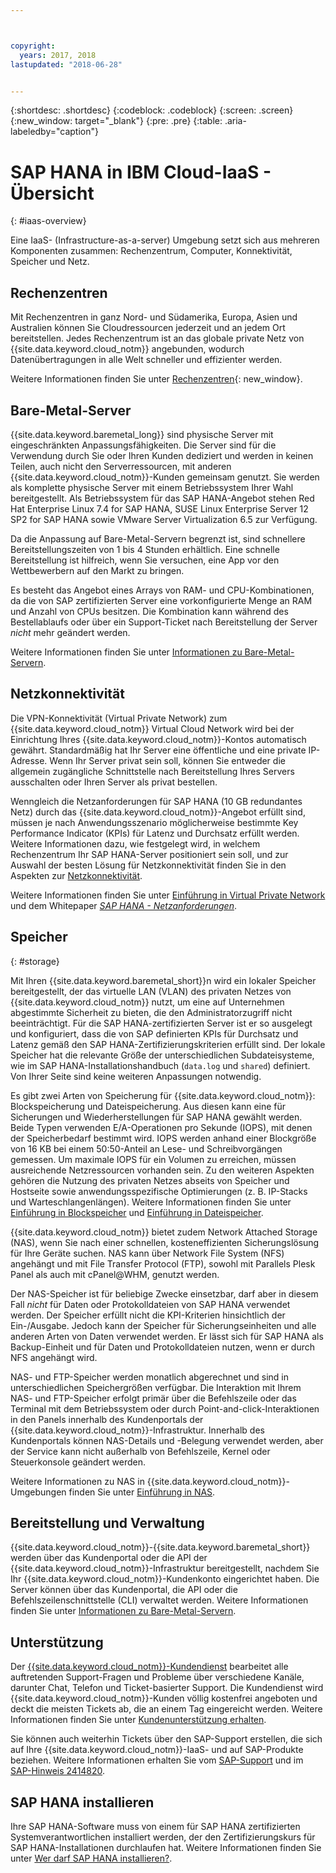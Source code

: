 ```yaml
---



copyright:
  years: 2017, 2018
lastupdated: "2018-06-28"


---
```


{:shortdesc: .shortdesc}
{:codeblock: .codeblock}
{:screen: .screen}
{:new_window: target="_blank"}
{:pre: .pre}
{:table: .aria-labeledby="caption"}

# SAP HANA in IBM Cloud-IaaS - Übersicht
{: #iaas-overview}

Eine IaaS- (Infrastructure-as-a-server) Umgebung setzt sich aus mehreren Komponenten zusammen: Rechenzentrum, Computer, Konnektivität, Speicher und Netz. 

## Rechenzentren

Mit Rechenzentren in ganz Nord- und Südamerika, Europa, Asien und Australien können Sie Cloudressourcen jederzeit und an jedem Ort bereitstellen. Jedes Rechenzentrum ist an das globale private Netz von {{site.data.keyword.cloud_notm}} angebunden, wodurch Datenübertragungen in alle Welt schneller und effizienter werden.

Weitere Informationen finden Sie unter [Rechenzentren](https://www.ibm.com/cloud-computing/bluemix/data-centers){: new_window}.

## Bare-Metal-Server

{{site.data.keyword.baremetal_long}} sind physische Server mit eingeschränkten Anpassungsfähigkeiten. Die Server sind für die Verwendung durch Sie oder Ihren Kunden dediziert und werden in keinen Teilen, auch nicht den Serverressourcen, mit anderen {{site.data.keyword.cloud_notm}}-Kunden gemeinsam genutzt. Sie werden als komplette physische Server mit einem Betriebssystem Ihrer Wahl bereitgestellt. Als Betriebssystem für das SAP HANA-Angebot stehen Red Hat Enterprise Linux 7.4 for SAP HANA, SUSE Linux Enterprise Server 12 SP2 for SAP HANA sowie VMware Server Virtualization 6.5 zur Verfügung.

Da die Anpassung auf Bare-Metal-Servern begrenzt ist, sind schnellere Bereitstellungszeiten von 1 bis 4 Stunden erhältlich. Eine schnelle Bereitstellung ist hilfreich, wenn Sie versuchen, eine App vor den Wettbewerbern auf den Markt zu bringen.

Es besteht das Angebot eines Arrays von RAM- und CPU-Kombinationen, da die von SAP zertifizierten Server eine vorkonfigurierte Menge an RAM und Anzahl von CPUs besitzen. Die Kombination kann während des Bestellablaufs oder über ein Support-Ticket nach Bereitstellung der Server *nicht* mehr geändert werden.

Weitere Informationen finden Sie unter [Informationen zu Bare-Metal-Servern](https://console.bluemix.net/docs/bare-metal/about.html#about-bare-metal-servers). 

## Netzkonnektivität

Die VPN-Konnektivität (Virtual Private Network) zum {{site.data.keyword.cloud_notm}} Virtual Cloud Network wird bei der Einrichtung Ihres {{site.data.keyword.cloud_notm}}-Kontos automatisch gewährt. Standardmäßig hat Ihr Server eine öffentliche und eine private IP-Adresse. Wenn Ihr Server privat sein soll, können Sie entweder die allgemein zugängliche Schnittstelle nach Bereitstellung Ihres Servers ausschalten oder Ihren Server als privat bestellen. 

Wenngleich die Netzanforderungen für SAP HANA (10 GB redundantes Netz) durch das {{site.data.keyword.cloud_notm}}-Angebot erfüllt sind, müssen je nach Anwendungsszenario möglicherweise bestimmte Key Performance Indicator (KPIs) für Latenz und Durchsatz erfüllt werden. Weitere Informationen dazu, wie festgelegt wird, in welchem Rechenzentrum Ihr SAP HANA-Server positioniert sein soll, und zur Auswahl der besten Lösung für Netzkonnektivität finden Sie in den Aspekten zur [Netzkonnektivität](/docs/infrastructure/sap-hana/hana-considerations.html#network_connectivity).

Weitere Informationen finden Sie unter [Einführung in Virtual Private Network](https://console.bluemix.net/docs/infrastructure/iaas-vpn/getting-started.html#getting-started-with-virtual-private-networking-vpn-) und dem Whitepaper [*SAP HANA - Netzanforderungen*](https://www.sap.com/documents/2016/08/1cd2c2fb-807c-0010-82c7-eda71af511fa.html).

## Speicher
{: #storage}

Mit Ihren {{site.data.keyword.baremetal_short}}n wird ein lokaler Speicher bereitgestellt, der das virtuelle LAN (VLAN) des privaten Netzes von {{site.data.keyword.cloud_notm}} nutzt, um eine auf Unternehmen abgestimmte Sicherheit zu bieten, die den Administratorzugriff nicht beeinträchtigt. Für die SAP HANA-zertifizierten Server ist er so ausgelegt und konfiguriert, dass die von SAP definierten KPIs für Durchsatz und Latenz gemäß den SAP HANA-Zertifizierungskriterien erfüllt sind. Der lokale Speicher hat die relevante Größe der unterschiedlichen Subdateisysteme, wie im SAP HANA-Installationshandbuch (`data.log` und `shared`) definiert. Von Ihrer Seite sind keine weiteren Anpassungen notwendig.

Es gibt zwei Arten von Speicherung für {{site.data.keyword.cloud_notm}}: Blockspeicherung und Dateispeicherung. Aus diesen kann eine für Sicherungen und Wiederherstellungen für SAP HANA gewählt werden. Beide Typen verwenden E/A-Operationen pro Sekunde (IOPS), mit denen der Speicherbedarf bestimmt wird. IOPS werden anhand einer Blockgröße von 16 KB bei einem 50:50-Anteil an Lese- und Schreibvorgängen gemessen. Um maximale IOPS für ein Volumen zu erreichen, müssen ausreichende Netzressourcen vorhanden sein. Zu den weiteren Aspekten gehören die Nutzung des privaten Netzes abseits von Speicher und Hostseite sowie anwendungsspezifische Optimierungen (z. B. IP-Stacks und Warteschlangenlängen). Weitere Informationen finden Sie unter [Einführung in Blockspeicher](https://console.bluemix.net/docs/infrastructure/BlockStorage/index.html#getting-started-with-block-storage) und [Einführung in Dateispeicher](https://console.bluemix.net/docs/infrastructure/FileStorage/index.html#getting-started-with-file-storage).

{{site.data.keyword.cloud_notm}} bietet zudem Network Attached Storage (NAS), wenn Sie nach einer schnellen, kosteneffizienten Sicherungslösung für Ihre Geräte suchen. NAS kann über Network File System (NFS) angehängt und mit File Transfer Protocol (FTP), sowohl mit Parallels Plesk Panel als auch mit cPanel@WHM, genutzt werden.

Der NAS-Speicher ist für beliebige Zwecke einsetzbar, darf aber in diesem Fall *nicht* für Daten oder Protokolldateien von SAP HANA verwendet werden. Der Speicher erfüllt nicht die KPI-Kriterien hinsichtlich der Ein-/Ausgabe. Jedoch kann der Speicher für Sicherungseinheiten und alle anderen Arten von Daten verwendet werden. Er lässt sich für SAP HANA als Backup-Einheit und für Daten und Protokolldateien nutzen, wenn er durch NFS angehängt wird.  
  
NAS- und FTP-Speicher werden monatlich abgerechnet und sind in unterschiedlichen Speichergrößen verfügbar. Die Interaktion mit Ihrem NAS- und FTP-Speicher erfolgt primär über die Befehlszeile oder das Terminal mit dem Betriebssystem oder durch Point-and-click-Interaktionen in den Panels innerhalb des Kundenportals der {{site.data.keyword.cloud_notm}}-Infrastruktur. Innerhalb des Kundenportals können NAS-Details und -Belegung verwendet werden, aber der Service kann nicht außerhalb von Befehlszeile, Kernel oder Steuerkonsole geändert werden.

Weitere Informationen zu NAS in {{site.data.keyword.cloud_notm}}-Umgebungen finden Sie unter [Einführung in NAS](https://console.bluemix.net/docs/infrastructure/network-attached-storage/index.html#getting-started-with-nas).

## Bereitstellung und Verwaltung

{{site.data.keyword.cloud_notm}}-{{site.data.keyword.baremetal_short}} werden über das Kundenportal oder die API der {{site.data.keyword.cloud_notm}}-Infrastruktur bereitgestellt, nachdem Sie Ihr {{site.data.keyword.cloud_notm}}-Kundenkonto eingerichtet haben. Die Server können über das Kundenportal, die API oder die Befehlszeilenschnittstelle (CLI) verwaltet werden. Weitere Informationen finden Sie unter [Informationen zu Bare-Metal-Servern](https://console.bluemix.net/docs/bare-metal/about.html#about-bare-metal-servers).

## Unterstützung

Der [{{site.data.keyword.cloud_notm}}-Kundendienst](https://console.bluemix.net/docs/support/index.html#getting-customer-support) bearbeitet alle auftretenden Support-Fragen und Probleme über verschiedene Kanäle, darunter Chat, Telefon und Ticket-basierter Support. Die Kundendienst wird {{site.data.keyword.cloud_notm}}-Kunden völlig kostenfrei angeboten und deckt die meisten Tickets ab, die an einem Tag eingereicht werden. Weitere Informationen finden Sie unter [Kundenunterstützung erhalten](https://console.bluemix.net./docs/support/index.html#getting-customer-support).

Sie können auch weiterhin Tickets über den SAP-Support erstellen, die sich auf Ihre {{site.data.keyword.cloud_notm}}-IaaS- und auf SAP-Produkte beziehen. Weitere Informationen erhalten Sie vom [SAP-Support](https://support.sap.com/en/index.html) und im [SAP-Hinweis 2414820](https://launchpad.support.sap.com/#/notes/2414820).

## SAP HANA installieren

Ihre SAP HANA-Software muss von einem für SAP HANA zertifizierten Systemverantwortlichen installiert werden, der den Zertifizierungskurs für SAP HANA-Installationen durchlaufen hat. Weitere Informationen finden Sie unter [Wer darf SAP HANA installieren?](http://www.saphanacentral.com/p/who-can-install-sap-hana.html).
